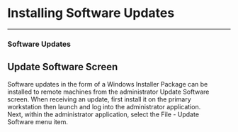 # Installing Software Updates

***

### **Software Updates**

## Update Software Screen

Software updates in the form of a Windows Installer Package can be\
installed to remote machines from the administrator Update Software\
screen.  When receiving an update, first install it on the primary\
workstation then launch and log into the administrator application.&#x20;\
Next, within the administrator application, select the File - Update\
Software menu item.

<figure><img src=".gitbook/assets/Installing%20Software%20Updates_files/image001.png" alt=""><figcaption></figcaption></figure>
